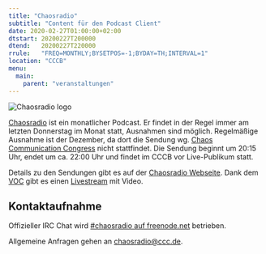 ```yaml
---
title: "Chaosradio"
subtitle: "Content für den Podcast Client"
date: 2020-02-27T01:00:00+02:00
dtstart: 20200227T200000
dtend:   20200227T220000
rrule:   "FREQ=MONTHLY;BYSETPOS=-1;BYDAY=TH;INTERVAL=1"
location: "CCCB"
menu:
  main:
    parent: "veranstaltungen"
---
```


![Chaosradio logo](/img/chaosradio.png)

[Chaosradio](https://chaosradio.ccc.de) ist ein monatlicher Podcast. Er
findet in der Regel immer am letzten Donnerstag im Monat statt, Ausnahmen sind
möglich. Regelmäßige Ausnahme ist der Dezember, da dort die Sendung wg.
[Chaos Communication Congress](Chaos_Communication_Congress "wikilink")
nicht stattfindet. Die Sendung beginnt um 20:15 Uhr, endet um ca. 22:00 Uhr
und findet im CCCB vor Live-Publikum statt. 

Details zu den Sendungen gibt es auf der [Chaosradio
Webseite](https://chaosradio.de).  Dank dem [VOC](https://c3voc.de) gibt es
einen [Livestream](https://streaming.media.ccc.de/chaosradio) mit Video.

Kontaktaufnahme
---------------

Offizieller IRC Chat wird [\#chaosradio auf
freenode.net](irc://irc.freenode.net/chaosradio) betrieben.

Allgemeine Anfragen gehen an <chaosradio@ccc.de>.
